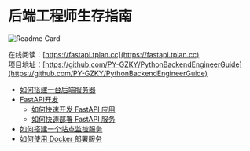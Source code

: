 # 后端工程师生存指南

![Readme Card](https://github-readme-stats.vercel.app/api/pin/?username=py-gzky&repo=PythonBackendEngineerGuide)

在线阅读：[https://fastapi.tplan.cc](https://fastapi.tplan.cc)   
项目地址：[https://github.com/PY-GZKY/PythonBackendEngineerGuide](https://github.com/PY-GZKY/PythonBackendEngineerGuide)

* [如何搭建一台后端服务器](how-to-configure-server.md)
* [FastAPI开发](how-to-quickly-develop-fastapi-application.md)
    * [如何快速开发 FastAPI 应用](how-to-quickly-develop-fastapi-application.md)
    * [如何快速部署 FastAPI 服务](how-to-deploy-fastapi-services.md)
* [如何搭建一个站点监控服务](how-to-build-site-monitoring-service.md)
* [如何使用 Docker 部署服务](how-to-deploy-using-docker.md)